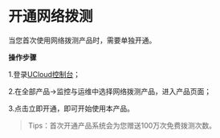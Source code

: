# 开通网络拨测

当您首次使用网络拨测产品时，需要单独开通。

**操作步骤**

1.登录[UCloud控制台](https://passport.ucloud.cn/#login)；

2.在全部产品->监控与运维中选择网络拨测产品，进入产品页面；

3.点击立即开通，即可开始使用本产品。

> Tips：首次开通产品系统会为您赠送100万次免费拨测次数。